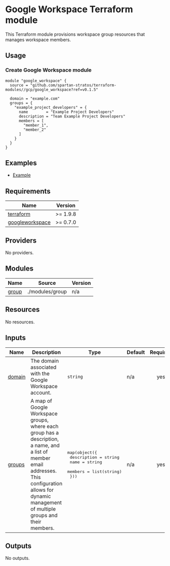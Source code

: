 # Google Workspace Terraform module

This Terraform module provisions workspace group resources that manages workspace members.

## Usage

### Create Google Workspace module

```hcl
module "google_workspace" {
  source = "github.com/spartan-stratos/terraform-modules//gcp/google_workspace?ref=v0.1.5"

  domain = "example.com"
  groups = {
    "example_project_developers" = {
      name        = "Example Project Developers"
      description = "Team Example Project Developers"
      members = [
        "member_1",
        "member_2"
      ]
    }
  }
}
```

## Examples

- [Example](./examples/complete/)

<!-- BEGIN_TF_DOCS -->

## Requirements

| Name                                                                                        | Version   |
|---------------------------------------------------------------------------------------------|-----------|
| <a name="requirement_terraform"></a> [terraform](#requirement\_terraform)                   | \>= 1.9.8 |
| <a name="requirement_googleworkspace"></a> [googleworkspace](#requirement\_googleworkspace) | \>= 0.7.0 |

## Providers

No providers.

## Modules

| Name                                                | Source          | Version |
|-----------------------------------------------------|-----------------|---------|
| <a name="module_group"></a> [group](#module\_group) | ./modules/group | n/a     |

## Resources

No resources.

## Inputs

| Name                                                 | Description                                                                                                                                                                                                | Type                                                                                                                           | Default | Required |
|------------------------------------------------------|------------------------------------------------------------------------------------------------------------------------------------------------------------------------------------------------------------|--------------------------------------------------------------------------------------------------------------------------------|---------|:--------:|
| <a name="input_domain"></a> [domain](#input\_domain) | The domain associated with the Google Workspace account.                                                                                                                                                   | `string`                                                                                                                       | n/a     |   yes    |
| <a name="input_groups"></a> [groups](#input\_groups) | A map of Google Workspace groups, where each group has a description, a name, and a list of member email addresses. This configuration allows for dynamic management of multiple groups and their members. | <pre>map(object({<br/>    description = string<br/>    name        = string<br/>    members     = list(string)<br/>  }))</pre> | n/a     |   yes    |

## Outputs

No outputs.
<!-- END_TF_DOCS -->
